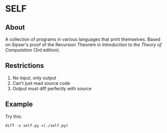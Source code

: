 # SELF

## About

A collection of programs in various languages that print themselves.
Based on Sipser's proof of the Recursion Theorem in _Introduction to the
Theory of Computation_ (3rd edition).

## Restrictions

1. No input, only output
2. Can't just read source code
3. Output must diff perfectly with source

## Example

Try this:

    diff -s self.py <(./self.py)

